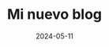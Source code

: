---
layout: layout.html
title: Mi nuevo blog
description: Estoy comenzando mi blog y lo hago con este artículo
date: 2024-05-11
tags: blog
---